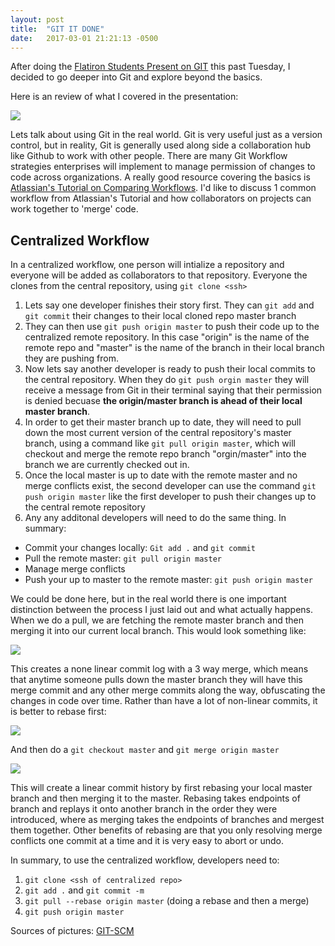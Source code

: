 ```yaml
---
layout: post
title:  "GIT IT DONE"
date:   2017-03-01 21:21:13 -0500
---
```


After doing the [Flatiron Students Present on GIT](https://docs.google.com/presentation/d/1oUI4ZFEgfg2ZE060B9UGkjiLCNKLwddsruAEHYWbps8/edit?usp=sharing) this past Tuesday, I decided to go deeper into Git and explore beyond the basics.

Here is an review of what I covered in the presentation:

![](http://i.imgur.com/yZpy24H.png)

Lets talk about using Git in the real world. Git is very useful just as a version control, but in reality, Git is generally used along side a collaboration hub like Github to work with other people. There are many Git Workflow strategies enterprises will implement to manage permission of changes to code across organizations. A really good resource covering the basics is [Atlassian's Tutorial on Comparing Workflows](https://www.atlassian.com/git/tutorials/comparing-workflows). I'd like to discuss 1 common workflow from Atlassian's Tutorial and how collaborators on projects can work together to 'merge' code. 

## Centralized Workflow

In a centralized workflow, one person will intialize a repository and everyone will be added as collaborators to that repository. Everyone the clones from the central repository, using `git clone <ssh>`

1. Lets say one developer finishes their story first. They can `git add` and `git commit` their changes to their local cloned repo master branch
2. They can then use `git push origin master` to push their code up to the centralized remote repository. In this case "origin" is the name of the remote repo and "master" is the name of the branch in their local branch they are pushing from.
3. Now lets say another developer is ready to push their local commits to the central repository. When they do `git push orgin master` they will receive a message from Git in their terminal saying that their permission is denied becuase **the origin/master branch is ahead of their local master branch**.
4. In order to get their master branch up to date, they will need to pull down the most current version of the central repository's master branch, using a command like `git pull origin master`, which will checkout and merge the remote repo branch "orgin/master" into the branch we are currently checked out in.
5. Once the local master is up to date with the remote master and no merge conflicts exist, the second developer can use the command `git push origin master` like the first developer to push their changes up to the central remote repository
6. Any any additonal developers will need to do the same thing. In summary:


* Commit your changes locally: `Git add .` and `git commit`
* Pull the remote master: `git pull origin master`
* Manage merge conflicts
* Push your up to master to the remote master: `git push origin master`


We could be done here, but in the real world there is one important distinction between the process I just laid out and what actually happens. When we do a pull, we are fetching the remote master branch and then merging it into our current local branch. This would look something like:

![](http://i.imgur.com/U8dhqBJ.png)


This creates a none linear commit log with a 3 way merge, which means that anytime someone pulls down the master branch they will have this merge commit and any other merge commits along the way, obfuscating the changes in code over time. Rather than have a lot of non-linear commits, it is better to rebase first:

![](http://i.imgur.com/qEtgCSc.png)

And then do a `git checkout master` and `git merge origin master`

![](http://i.imgur.com/Jp1TDXb.png)

This will create a linear commit history by first rebasing your local master branch and then merging it to the master. Rebasing takes endpoints of branch and replays it onto another branch in the order they were introduced, where as merging takes the endpoints of branches and mergest them together. Other benefits of rebasing are that you only resolving merge conflicts one commit at a time and it is very easy to abort or undo.

In summary, to use the centralized workflow, developers need to:

1. `git clone <ssh of centralized repo>`
2. `git add .` and `git commit -m`
3. `git pull --rebase origin master` (doing a rebase and then a merge)
4. `git push origin master`

Sources of pictures: [GIT-SCM](https://git-scm.com/book/en/v2/Git-Branching-Rebasing)




 




